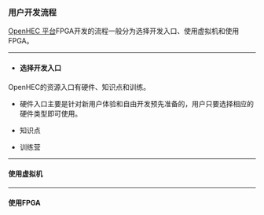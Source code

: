 ### 用户开发流程

[OpenHEC 平台](/www.iopenhec.com)FPGA开发的流程一般分为选择开发入口、使用虚拟机和使用FPGA。

---

* #### 选择开发入口

OpenHEC的资源入口有硬件、知识点和训练。





* 硬件入口主要是针对新用户体验和自由开发预先准备的，用户只要选择相应的硬件类型即可使用。

* 知识点



* 训练营

---

#### 使用虚拟机

---

#### 使用FPGA




